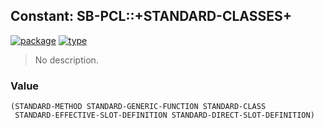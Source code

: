 ## Constant: SB-PCL::+STANDARD-CLASSES+
[![package](https://img.shields.io/badge/Package-SB--PCL-5f9ea0.svg?style=social&colorA=999999)](../) [![type](https://img.shields.io/badge/Type-Constant-5f9ea0.svg?style=social&colorA=999999)](../#constant) 

> No description.

### Value
```
(STANDARD-METHOD STANDARD-GENERIC-FUNCTION STANDARD-CLASS
 STANDARD-EFFECTIVE-SLOT-DEFINITION STANDARD-DIRECT-SLOT-DEFINITION)
```
